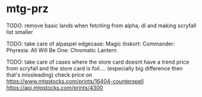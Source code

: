 # mtg-prz

TODO: remove basic lands when fetching from alpha, dl and making scryfall list smaller

TODO: take care of alpaspel edgecase: Magic löskort: Commander: Phyrexia: All Will Be One: Chromatic Lantern

TODO: take care of cases where the store card doesnt have a trend price from scryfall and the store card is foil.... (especially big difference then that's missleading)
check price on 
https://www.mtgstocks.com/prints/16404-counterspell
https://api.mtgstocks.com/prints/4300